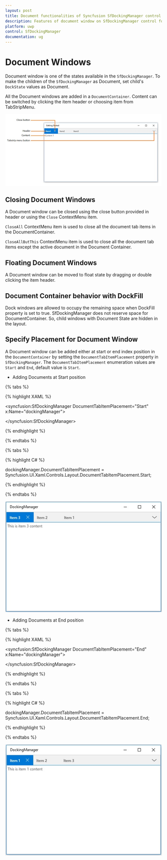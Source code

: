 ```yaml
---
layout: post
title: Document functionalities of Syncfusion SfDockingManager control for UWP
description: Features of document window on SfDockingManager control for UWP
platform: uwp
control: SfDockingManager
documentation: ug
---
```


# Document Windows

Document window is one of the states available in the `SfDockingManager`. To make the children of the `SfDockingManager` as Document, set child's `DockState` values as Document.

All the Document windows are added in a `DocumentContainer`. Content can be switched by clicking the item header or choosing item from TabStripMenu.

![](Document-Windows-images/Document-Windows-img1.jpeg)


## Closing Document Windows

A Document window can be closed using the close button provided in header or using the `Close` ContextMenu item.

`CloseAll` ContextMenu item is used to close all the document tab items in the DocumentContainer.

`CloseAllButThis` ContextMenu item is used to close all the document tab items except the active document in the Document Container.

## Floating Document Windows

A Document window can be moved to float state by dragging or double clicking the item header.

## Document Container behavior with DockFill

Dock windows are allowed to occupy the remaining space when DockFill property is set to true. SfDockingManager does not reserve space for DocumentContainer. So, child windows with Document State are hidden in the layout.

## Specify Placement for Document Window

A Document window can be added either at start or end index position in the `DocumentContainer` by setting the `DocumentTabItemPlacement` property in `SfDockingManager`. The `DocumentTabItemPlacement` enumeration values are `Start` and `End`, default value is `Start`.

* Adding Documents at Start position

{% tabs %}

{% highlight XAML %}

<syncfusion:SfDockingManager DocumentTabItemPlacement="Start" x:Name="dockingManager">

<ContentControl x:Name="dock1" syncfusion:SfDockingManager.Header="Item 1"
                               syncfusion:SfDockingManager.DockState="Document">

<TextBlock Text="This is item 1 content"/>

</ContentControl>

<ContentControl syncfusion:SfDockingManager.Header="Item 2"
                syncfusion:SfDockingManager.DockState="Document">

<TextBlock Text="This is item 2 content"/>

</ContentControl>

<ContentControl syncfusion:SfDockingManager.Header="Item 3"
                syncfusion:SfDockingManager.DockState="Document">

<TextBlock Text="This is item 3 content"/>

</ContentControl>

</syncfusion:SfDockingManager>


{% endhighlight %}

{% endtabs %}

{% tabs %}

{% highlight C# %}

dockingManager.DocumentTabItemPlacement = Syncfusion.UI.Xaml.Controls.Layout.DocumentTabItemPlacement.Start;

{% endhighlight %}

{% endtabs %}

![](Document-Windows-images/documentstart.jpeg)


* Adding Documents at End position

{% tabs %}

{% highlight XAML %}

<syncfusion:SfDockingManager DocumentTabItemPlacement="End" x:Name="dockingManager">

<ContentControl x:Name="dock1" syncfusion:SfDockingManager.Header="Item 1"
                               syncfusion:SfDockingManager.DockState="Document">

<TextBlock Text="This is item 1 content"/>

</ContentControl>

<ContentControl syncfusion:SfDockingManager.Header="Item 2"
                syncfusion:SfDockingManager.DockState="Document">

<TextBlock Text="This is item 2 content"/>

</ContentControl>

<ContentControl syncfusion:SfDockingManager.Header="Item 3"
                syncfusion:SfDockingManager.DockState="Document">

<TextBlock Text="This is item 3 content"/>

</ContentControl>

</syncfusion:SfDockingManager>


{% endhighlight %}

{% endtabs %}

{% tabs %}

{% highlight C# %}

dockingManager.DocumentTabItemPlacement = Syncfusion.UI.Xaml.Controls.Layout.DocumentTabItemPlacement.End;

{% endhighlight %}

{% endtabs %}

![](Document-Windows-images/documentend.jpeg)